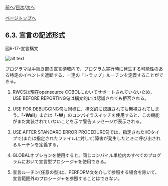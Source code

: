 <!--navi start1-->
[前へ](6-2.md)/[目次](https://opensourcecobol.github.io/markdown/TOC.html)/[次へ](6-4-1.md)
<!--navi end1-->
<!--navi start2-->

[ページトップへ](6-3.md)
<!--navi end2-->
## 6.3. 宣言の記述形式

図6-17-宣言構文

![alt text](Image/6-17.png)

プログラマは手続き部の宣言領域内で、プログラム実行時に発生する可能性のある特定のイベントを遮断する、一連の「トラップ」ルーチンを定義することができる。

1. RWCSは現在opensource COBOLにおいてサポートされていないため、USE BEFORE REPORTING句は構文的には認識されても拒否される。

2. USE FOR DEBUGGING句も同様に、構文的に認識されても無視されてしまう。「**-Wall**」または「**-W**」のコンパイラスイッチを使用すると、この機能がまだ実装されていないことを示す警告メッセージが表示される。

3. USE AFTER STANDARD ERROR PROCEDURE句では、指定されたI/Oタイプで(または指定されたファイルに対して)障害が発生したときに呼び出されるルーチンを定義する。

4. GLOBALオプションを使用すると、同じコンパイル単位内のすべてのプログラムにおいて宣言型プロシージャを使用できる。

5. 宣言ルーチン(任意の型)は、PERFORM文を介して参照する場合を除いて、宣言範囲外のプロシージャを参照することはできない。


